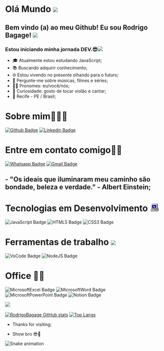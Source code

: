 # Olá Mundo <img src=https://github.com/TheDudeThatCode/TheDudeThatCode/blob/master/Assets/Earth.gif width="30">
## Bem vindo (a) ao meu Github! Eu sou Rodrigo Bagage! <img src=https://github.com/TheDudeThatCode/TheDudeThatCode/blob/master/Assets/wave.gif width="30">
### Estou iniciando minha jornada DEV.😎<img src=https://github.com/TheDudeThatCode/TheDudeThatCode/blob/master/Assets/coin.gif width="30"> 

- 🎓 Atualmente estou estudando JavaScript;
- 📚 Buscando adquirir conhecimento;
- 🌐 Estou vivendo no presente olhando para o futuro;
- 🎨 Pergunte-me sobre músicas, filmes e séries;
- 🧔🏽 Pronomes: eu/você/nós;
- 🎻 Curiosidade: gosto de tocar violão e cantar;
- 📍  Recife - PE / Brasil;

# Sobre mim🕵🏽‍♂️

[![Github Badge](https://img.shields.io/badge/-Github-000?style=flat-square&logo=Github&logoColor=white&link=https://github.com/RodrigoBagage)](https://github.com/RodrigoBagage) [![Linkedin Badge](https://img.shields.io/badge/-LinkedIn-blue?style=flat-square&logo=Linkedin&logoColor=white&link=https://www.linkedin.com/in/rodrigo-queiroz-461522128/)](https://www.linkedin.com/in/rodrigo-queiroz-461522128/)

# Entre em contato comigo📲📩

[![Whatsapp Badge](https://img.shields.io/badge/WhatsApp-25D366?style=for-the-badge&logo=whatsapp&logoColor=white&link=https://api.whatsapp.com/send?phone=5581987801135&text=Bagage)](https://api.whatsapp.com/send?phone=5581987801135&text=Bagage) [![Gmail Badge](https://img.shields.io/badge/Gmail-D14836?style=for-the-badge&logo=gmail&logoColor=white&email=rodrigojosequeiroz@gmail.com)](https://accounts.google.com/SignOutOptions?hl=pt-BR&continue=https://mail.google.com&service=mail)

         
## - "Os ideais que iluminaram meu caminho são bondade, beleza e verdade." - Albert Einstein;

# Tecnologias em Desenvolvimento <img src=https://github.com/TheDudeThatCode/TheDudeThatCode/blob/master/Assets/PC.gif width="30">
![JavaScript Badge](https://img.shields.io/badge/JavaScript-323330?style=for-the-badge&logo=javascript&logoColor=F7DF1E)
![HTML5 Badge](https://img.shields.io/badge/HTML5-E34F26?style=for-the-badge&logo=html5&logoColor=white)
![CSS3 Badge](https://img.shields.io/badge/CSS3-1572B6?style=for-the-badge&logo=css3&logoColor=white)


# Ferramentas de trabalho <img src=https://github.com/TheDudeThatCode/TheDudeThatCode/blob/master/Assets/Rocket.gif width="30">

![VsCode Badge](https://img.shields.io/badge/Visual_Studio_Code-0078D4?style=for-the-badge&logo=visual%20studio%20code&logoColor=white)
![NodeJS Badge](https://img.shields.io/badge/Node.js-339933?style=for-the-badge&logo=nodedotjs&logoColor=white)

 # Office 👨‍💻
 ![MicrosoftExcel Badge](https://img.shields.io/badge/Microsoft_Excel-217346?style=for-the-badge&logo=microsoft-excel&logoColor=white)
 ![MicrosoftWord Badge](https://img.shields.io/badge/Microsoft_Word-2B579A?style=for-the-badge&logo=microsoft-word&logoColor=white)
 ![MicrosoftPowerPoint Badge](https://img.shields.io/badge/Microsoft_PowerPoint-B7472A?style=for-the-badge&logo=microsoft-powerpoint&logoColor=white)
 ![Notion Badge](https://img.shields.io/badge/Notion-000000?style=for-the-badge&logo=notion&logoColor=white)
 
 <img src=https://github.com/TheDudeThatCode/TheDudeThatCode/blob/master/Assets/powerup.gif width="30">

[![RodrigoBagage GitHub stats](https://github-readme-stats.vercel.app/api?username=RodrigoBagage)](https://github.com/RodrigoBagage/github-readme-stats)
[![Top Langs](https://github-readme-stats.vercel.app/api/top-langs/?username=RodrigoBagage)](https://github.com/RodrigoBagage/github-readme-stats)

- Thanks for visiting;

- Show bro 😎💙 

![Snake animation](https://github.com/RodrigoBagage/RodrigoBagage/blob/output/github-contribution-grid-snake.svg)




